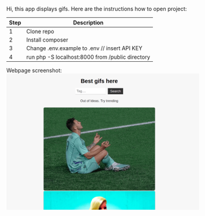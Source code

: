 Hi, this app displays gifs. Here are the instructions how to open project:

| Step | Description                                      |
|------|--------------------------------------------------|
| 1    | Clone repo                                       |
| 2    | Install composer                                 |
| 3    | Change .env.example to .env // insert API KEY    |
| 4    | run php -S localhost:8000 from /public directory |

Webpage screenshot:
<img src="public/images/example.png">